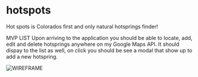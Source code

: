 # hotspots


Hot spots is Colorados first and only natural hotsprings finder! 

MVP LIST
Upon arriving to the application you should be able to locate, add, edit and delete hotsprings anywhere on my Google Maps API. It should dispay to the list as well, on click you should be see a modal that show up to add a new hotspring. 

![WIREFRAME](IMG_20190510_142258.jpg)